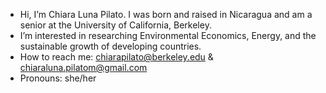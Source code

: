 - Hi, I’m Chiara Luna Pilato. I was born and raised in Nicaragua and am a senior at the University of California, Berkeley. 
- I’m interested in researching Environmental Economics, Energy, and the sustainable growth of developing countries.
- How to reach me: chiarapilato@berkeley.edu & chiaraluna.pilatom@gmail.com
- Pronouns: she/her


<!---
ChiaraPM/ChiaraPM is a ✨ special ✨ repository because its `README.md` (this file) appears on your GitHub profile.
You can click the Preview link to take a look at your changes.
--->
